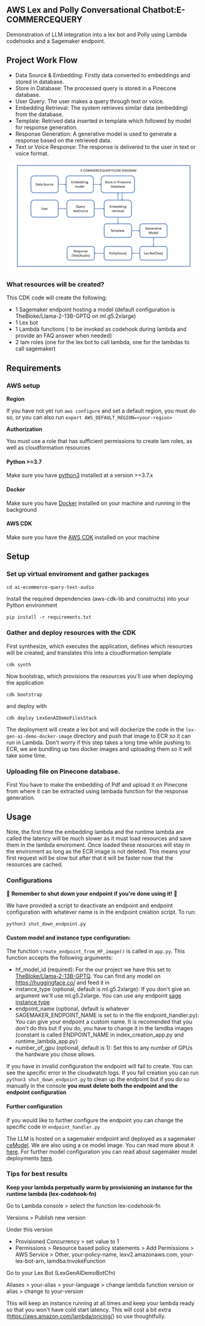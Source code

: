 ## AWS Lex and Polly Conversational Chatbot:E-COMMERCEQUERY 


Demonstration of LLM integration into a lex bot and Polly using Lambda codehooks and a Sagemaker endpoint.
## Project Work Flow 
- Data Source & Embedding: Firstly data converted to embeddings and stored in database.
- Store in Database: The processed query is stored in a Pinecone database.
- User Query: The user makes a query through text or voice.
- Embedding Retrieval: The system retrieves similar data (embedding) from the database.
- Template: Retrived data inserted in template which followed by model for response generation. 
- Response Generation: A generative model is used to generate a response based on the retrieved data.
- Text or Voice Response: The response is delivered to the user in text or voice format.

![Diagram](flow_Diagram_E-commerceQuery.jpg)

### What resources will be created?
This CDK code will create the following:
   - 1 Sagemaker endpoint hosting a model (default configuration is TheBloke/Llama-2-13B-GPTQ on ml.g5.2xlarge)
   - 1 Lex bot
   - 1 Lambda functions ( to be invoked as codehook during lambda and provide an FAQ answer when needed)
   - 2 Iam roles (one for the lex bot to call lambda, one for the lambdas to call sagemaker)

## Requirements

### AWS setup
**Region**

If you have not yet run `aws configure` and set a default region, you must do so, or you can also run `export AWS_DEFAULT_REGION=<your-region>` 

**Authorization**

You must use a role that has sufficient permissions to create Iam roles, as well as cloudformation resources

#### Python >=3.7
Make sure you have [python3](https://www.python.org/downloads/) installed at a version >=3.7.x

#### Docker
Make sure you have [Docker](https://www.docker.com/products/docker-desktop/) installed on your machine and running in the background 

#### AWS CDK
Make sure you have the [AWS CDK](https://docs.aws.amazon.com/cdk/v2/guide/getting_started.html#getting_started_install) installed on your machine


## Setup

### Set up virtual enviroment and gather packages

```
cd ai-ecommerce-query-text-audio
```

Install the required dependencies (aws-cdk-lib and constructs) into your Python environment 
```
pip install -r requirements.txt
```

### Gather and deploy resources with the CDK

First synthesize, which executes the application, defines which resources will be created, and translates this into a cloudformation template
```
cdk synth
```
Now bootstrap, which provisions the resources you'll use when deploying the application
```
cdk bootstrap
```
and deploy with
```
cdk deploy LexGenAIDemoFilesStack
```

The deployment will create a lex bot  and will dockerize the code in the  `lex-gen-ai-demo-docker-image` directory and push that image to ECR so it can run in Lambda. Don't worry if this step takes a long time while pushing to ECR, we are bundling up two docker images and uploading them so it will take some time.
### Uploading file on Pinecone database. 
First You have to make the embedding of Pdf and upload it on Pinecone from where it can be extracted using lambada function for the response generation.
## Usage
Note, the first time the embedding lambda and the runtime lambda are called the latency will be much slower as it must load resources and save them in the lambda enviroment. Once loaded these resources will stay in the enviroment as long as the ECR image is not deleted. This means your first request will be slow but after that it will be faster now that the resources are cached.






### Configurations

🚨 **Remember to shut down your endpoint if you're done using it!** 🚨

We have provided a script to deactivate an endpoint and endpoint configuration with whatever name is in the endpoint creation script. To run:

```
python3 shut_down_endpoint.py
```


#### Custom model and instance type configuration:

The function `create_endpoint_from_HF_image()` is called in `app.py`. This function accepts the following arguments:
 - hf_model_id (required): For the our project we have this set to [TheBloke/Llama-2-13B-GPTQ](https://huggingface.co/TheBloke/Llama-2-13B-GPTQ). You can find any model on https://huggingface.co/ and feed it in
 - instance_type (optional, default is ml.g5.2xlarge): If you don't give an argument we'll use ml.g5.2xlarge. You can use any endpoint [sage instance type](https://aws.amazon.com/sagemaker/pricing/)
 - endpoint_name (optional, default is whatever SAGEMAKER_ENDPOINT_NAME is set to in the file endpoint_handler.py): You can give your endpoint a custom name. It is recomended that you don't do this but if you do, you have to change it in the lamdba images (constant is called ENDPOINT_NAME in index_creation_app.py and runtime_lambda_app.py)
 - number_of_gpu (optional, default is 1): Set this to any number of GPUs the hardware you chose allows. 

 If you have in invalid configuration the endpoint will fail to create. You can see the specific error in the cloudwatch logs. If you fail creation you can run `python3 shut_down_endpoint.py` to clean up the endpoint but if you do so manually in the console **you must delete both the endpoint and the endpoint configuration**

#### Further configuration
If you would like to further configure the endpoint you can change the specific code in `endpoint_handler.py`

The LLM is hosted on a sagemaker endpoint and deployed as a sagemaker [ceModel](https://sagemaker.readthedocs.io/en/stable/frameworks/ce/sagemaker.ce.html). We are also using a ce model image. You can read more about it [here](https://aws.amazon.com/blogs/machine-learning/announcing-the-launch-of-new-hugging-face-llm-inference-containers-on-amazon-sagemaker/). For further model configuration you can read about sagemaker model deployments [here](https://docs.aws.amazon.com/sagemaker/latest/dg/realtime-endpoints-deployment.html).



### Tips for best results

**Keep your lambda perpetually warm by provisioning an instance for the runtime lambda (lex-codehook-fn)**

Go to Lambda console > select the function lex-codehook-fn

Versions > Publish new version

Under this version 
   - Provisioned Concurrency > set value to 1
   - Permissions > Resource based policy statements > Add Permissions > AWS Service > Other, your-policy-name, lexv2.amazonaws.com, your-lex-bot-arn, lamdba:InvokeFunction

Go to your Lex Bot (LexGenAIDemoBotCfn)

Aliases > your-alias > your-language > change lambda function version or alias > change to your-version

This will keep an instance running at all times and keep your lambda ready so that you won't have cold start latency. This will cost a bit extra (https://aws.amazon.com/lambda/pricing/) so use thoughtfully. 
